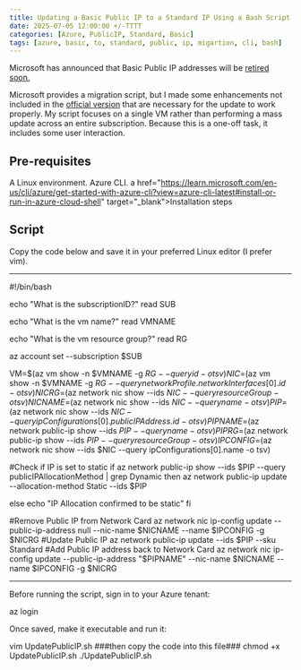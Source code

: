 ```yaml
---
title: Updating a Basic Public IP to a Standard IP Using a Bash Script
date: 2025-07-05 12:00:00 +/-TTTT
categories: [Azure, PublicIP, Standard, Basic]
tags: [azure, basic, to, standard, public, ip, migartion, cli, bash]     # TAG names should always be lowercase
---
```


Microsoft has announced that Basic Public IP addresses will be <a href="https://www.theazureguys.co.uk/posts/basic-ips/" target="_blank">retired soon.</a>

Microsoft provides a migration script, but I made some enhancements not included in the <a href="https://learn.microsoft.com/en-us/azure/virtual-network/ip-services/public-ip-upgrade?tabs=azurecli#upgrade-public-ip-address" target="_blank">official version</a> that are necessary for the update to work properly. My script focuses on a single VM rather than performing a mass update across an entire subscription. Because this is a one-off task, it includes some user interaction.

## Pre-requisites

A Linux environment.
Azure CLI. a href="https://learn.microsoft.com/en-us/cli/azure/get-started-with-azure-cli?view=azure-cli-latest#install-or-run-in-azure-cloud-shell" target="_blank">Installation steps</a>

## Script

Copy the code below and save it in your preferred Linux editor (I prefer vim).

*********************
#!/bin/bash

echo "What is the subscriptionID?"
read SUB

echo "What is the vm name?"
read VMNAME

echo "What is the vm resource group?"
read RG

az account set --subscription $SUB

VM=$(az vm show -n $VMNAME -g $RG --query id -o tsv)
NIC=$(az vm show -n $VMNAME -g $RG --query networkProfile.networkInterfaces[0].id -o tsv)
NICRG=$(az network nic show --ids $NIC --query resourceGroup -o tsv)
NICNAME=$(az network nic show --ids $NIC --query name -o tsv)
PIP=$(az network nic show --ids $NIC --query ipConfigurations[0].publicIPAddress.id -o tsv)
PIPNAME=$(az network public-ip show --ids $PIP --query name -o tsv)
PIPRG=$(az network public-ip show --ids $PIP --query resourceGroup -o tsv)
IPCONFIG=$(az network nic show --ids $NIC --query ipConfigurations[0].name -o tsv) 

#Check if IP is set to static
if az network public-ip show --ids $PIP --query publicIPAllocationMethod | grep  Dynamic
 then az network public-ip update --allocation-method Static --ids $PIP
 
 else echo "IP Allocation confirmed to be static"
fi

#Remove Public IP from Network Card
az network nic ip-config update --public-ip-address null --nic-name $NICNAME --name $IPCONFIG -g $NICRG
#Update Public IP
az network public-ip update --ids $PIP --sku Standard
#Add Public IP address back to Network Card
az network nic ip-config update --public-ip-address "$PIPNAME" --nic-name $NICNAME --name $IPCONFIG -g $NICRG
*********************

Before running the script, sign in to your Azure tenant:

az login

Once saved, make it executable and run it:

vim UpdatePublicIP.sh ###then copy the code into this file###
chmod +x UpdatePublicIP.sh
./UpdatePublicIP.sh
